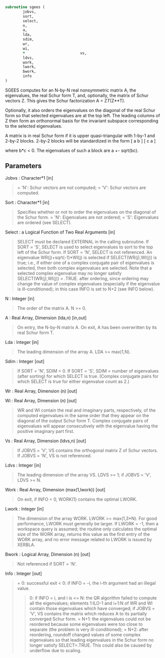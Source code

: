 ```fortran
subroutine sgees (
		jobvs,
		sort,
		select,
		n,
		a,
		lda,
		sdim,
		wr,
		wi,
		*                         vs,
		ldvs,
		work,
		lwork,
		bwork,
		info
)
```

 SGEES computes for an N-by-N real nonsymmetric matrix A, the
 eigenvalues, the real Schur form T, and, optionally, the matrix of
 Schur vectors Z.  This gives the Schur factorization A = Z*T*(Z**T).

 Optionally, it also orders the eigenvalues on the diagonal of the
 real Schur form so that selected eigenvalues are at the top left.
 The leading columns of Z then form an orthonormal basis for the
 invariant subspace corresponding to the selected eigenvalues.

 A matrix is in real Schur form if it is upper quasi-triangular with
 1-by-1 and 2-by-2 blocks. 2-by-2 blocks will be standardized in the
 form
         [  a  b  ]
         [  c  a  ]

 where b*c < 0. The eigenvalues of such a block are a +- sqrt(bc).

## Parameters
Jobvs : Character*1 [in]
> = 'N': Schur vectors are not computed;
> = 'V': Schur vectors are computed.

Sort : Character*1 [in]
> Specifies whether or not to order the eigenvalues on the
> diagonal of the Schur form.
> = 'N': Eigenvalues are not ordered;
> = 'S': Eigenvalues are ordered (see SELECT).

Select : a Logical Function of Two Real Arguments [in]
> SELECT must be declared EXTERNAL in the calling subroutine.
> If SORT = 'S', SELECT is used to select eigenvalues to sort
> to the top left of the Schur form.
> If SORT = 'N', SELECT is not referenced.
> An eigenvalue WR(j)+sqrt(-1)*WI(j) is selected if
> SELECT(WR(j),WI(j)) is true; i.e., if either one of a complex
> conjugate pair of eigenvalues is selected, then both complex
> eigenvalues are selected.
> Note that a selected complex eigenvalue may no longer
> satisfy SELECT(WR(j),WI(j)) = .TRUE. after ordering, since
> ordering may change the value of complex eigenvalues
> (especially if the eigenvalue is ill-conditioned); in this
> case INFO is set to N+2 (see INFO below).

N : Integer [in]
> The order of the matrix A. N >= 0.

A : Real Array, Dimension (lda,n) [in,out]
> On entry, the N-by-N matrix A.
> On exit, A has been overwritten by its real Schur form T.

Lda : Integer [in]
> The leading dimension of the array A.  LDA >= max(1,N).

Sdim : Integer [out]
> If SORT = 'N', SDIM = 0.
> If SORT = 'S', SDIM = number of eigenvalues (after sorting)
> for which SELECT is true. (Complex conjugate
> pairs for which SELECT is true for either
> eigenvalue count as 2.)

Wr : Real Array, Dimension (n) [out]

Wi : Real Array, Dimension (n) [out]
> WR and WI contain the real and imaginary parts,
> respectively, of the computed eigenvalues in the same order
> that they appear on the diagonal of the output Schur form T.
> Complex conjugate pairs of eigenvalues will appear
> consecutively with the eigenvalue having the positive
> imaginary part first.

Vs : Real Array, Dimension (ldvs,n) [out]
> If JOBVS = 'V', VS contains the orthogonal matrix Z of Schur
> vectors.
> If JOBVS = 'N', VS is not referenced.

Ldvs : Integer [in]
> The leading dimension of the array VS.  LDVS >= 1; if
> JOBVS = 'V', LDVS >= N.

Work : Real Array, Dimension (max(1,lwork)) [out]
> On exit, if INFO = 0, WORK(1) contains the optimal LWORK.

Lwork : Integer [in]
> The dimension of the array WORK.  LWORK >= max(1,3*N).
> For good performance, LWORK must generally be larger.
> If LWORK = -1, then a workspace query is assumed; the routine
> only calculates the optimal size of the WORK array, returns
> this value as the first entry of the WORK array, and no error
> message related to LWORK is issued by XERBLA.

Bwork : Logical Array, Dimension (n) [out]
> Not referenced if SORT = 'N'.

Info : Integer [out]
> = 0: successful exit
> < 0: if INFO = -i, the i-th argument had an illegal value.
> > 0: if INFO = i, and i is
> <= N: the QR algorithm failed to compute all the
> eigenvalues; elements 1:ILO-1 and i+1:N of WR and WI
> contain those eigenvalues which have converged; if
> JOBVS = 'V', VS contains the matrix which reduces A
> to its partially converged Schur form.
> = N+1: the eigenvalues could not be reordered because some
> eigenvalues were too close to separate (the problem
> is very ill-conditioned);
> = N+2: after reordering, roundoff changed values of some
> complex eigenvalues so that leading eigenvalues in
> the Schur form no longer satisfy SELECT=.TRUE.  This
> could also be caused by underflow due to scaling.

